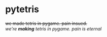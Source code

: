 # pytetris
~~we made tetris in pygame. pain insued.~~\
*we're **making** tetris in pygame. pain is eternal*